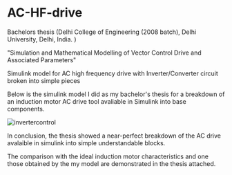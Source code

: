 # AC-HF-drive
Bachelors thesis (Delhi College of Engineering (2008 batch), Delhi University, Delhi, India. ) 

"Simulation and Mathematical Modelling of Vector Control Drive and Associated Parameters"

Simulink model for AC high frequency drive with Inverter/Converter circuit broken into simple pieces  

Below is the simulink model I did as my bachelor's thesis for a breakdown of an induction motor AC drive tool avaliable in Simulink into base components. 

![invertercontrol](https://github.com/rioter1/AC-HF-drive/assets/118795230/fd03cb91-6784-4308-a201-906c97df2323)

In conclusion, the thesis showed a near-perfect breakdown of the AC drive avalaible in simulink into simple understandable blocks. 

The comparison with the ideal induction motor characteristics and one those obtained by the my model are demonstrated in the thesis attached. 


